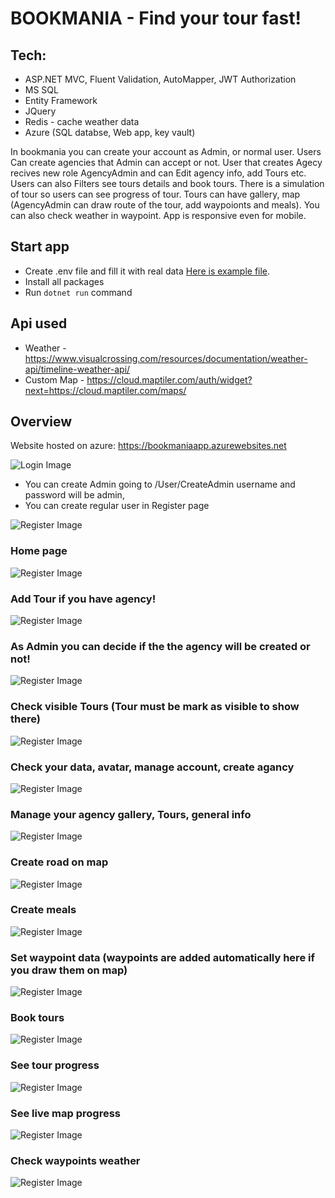 # BOOKMANIA - Find your tour fast!

## Tech:
- ASP.NET MVC, Fluent Validation, AutoMapper, JWT Authorization
- MS SQL
- Entity Framework
- JQuery
- Redis - cache weather data
- Azure (SQL databse, Web app, key vault)

In bookmania you can create your account as Admin, or normal user. Users Can create agencies that Admin can accept or not. User that creates Agecy recives new role AgencyAdmin and can Edit agency info, add Tours etc. Users can also Filters see tours details and book tours. There is a simulation of tour so users can see progress of tour. Tours can have gallery, map (AgencyAdmin can draw route of the tour, add waypoionts and meals). You can also check weather in waypoint.
App is responsive even for mobile.

## Start app
- Create .env file and fill it with real data [Here is example file](./.env.sample).
- Install all packages
- Run `dotnet run` command

## Api used
- Weather - https://www.visualcrossing.com/resources/documentation/weather-api/timeline-weather-api/
- Custom Map - https://cloud.maptiler.com/auth/widget?next=https://cloud.maptiler.com/maps/

## Overview

Website hosted on azure: https://bookmaniaapp.azurewebsites.net

![Login Image](./readme/login.png)
- You can create Admin going to /User/CreateAdmin username and password will be admin, 
- You can create regular user in Register page

![Register Image](./readme/register.png)

### Home page
![Register Image](./readme/home.png)

### Add Tour if you have agency!
![Register Image](./readme/AddTour.png)

### As Admin you can decide if the the agency will be created or not!
![Register Image](./readme/agencyrequest.png)

### Check visible Tours (Tour must be mark as visible to show there)
![Register Image](./readme/tours.png)

### Check your data, avatar, manage account, create agancy
![Register Image](./readme/user.png)

### Manage your agency gallery, Tours, general info
![Register Image](./readme/agency.png)

### Create road on map
![Register Image](./readme/map.png)

### Create meals
![Register Image](./readme/meals.png)

### Set waypoint data (waypoints are added automatically here if you draw them on map)
![Register Image](./readme/waypoints.png)

### Book tours
![Register Image](./readme/book.png)

### See tour progress
![Register Image](./readme/details.png)

### See live map progress
![Register Image](./readme/mapView.png)

### Check waypoints weather
![Register Image](./readme/weather.png)

